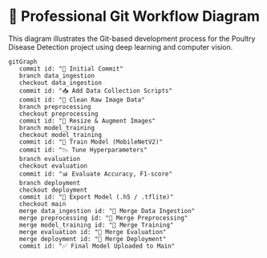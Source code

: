 # 🔀 Professional Git Workflow Diagram

This diagram illustrates the Git-based development process for the Poultry Disease Detection project using deep learning and computer vision.

```mermaid
gitGraph
   commit id: "📁 Initial Commit"
   branch data_ingestion
   checkout data_ingestion
   commit id: "📥 Add Data Collection Scripts"
   commit id: "🧹 Clean Raw Image Data"
   branch preprocessing
   checkout preprocessing
   commit id: "🔄 Resize & Augment Images"
   branch model_training
   checkout model_training
   commit id: "🧠 Train Model (MobileNetV2)"
   commit id: "📉 Tune Hyperparameters"
   branch evaluation
   checkout evaluation
   commit id: "📊 Evaluate Accuracy, F1-score"
   branch deployment
   checkout deployment
   commit id: "🚀 Export Model (.h5 / .tflite)"
   checkout main
   merge data_ingestion id: "🔀 Merge Data Ingestion"
   merge preprocessing id: "🔀 Merge Preprocessing"
   merge model_training id: "🔀 Merge Training"
   merge evaluation id: "🔀 Merge Evaluation"
   merge deployment id: "🔀 Merge Deployment"
   commit id: "✅ Final Model Uploaded to Main"
```
